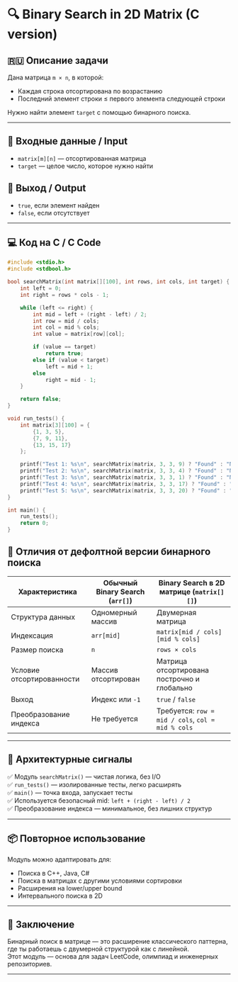 # 🔍 Binary Search in 2D Matrix (C version)

## 🇷🇺 Описание задачи  
Дана матрица `m × n`, в которой:
- Каждая строка отсортирована по возрастанию  
- Последний элемент строки ≤ первого элемента следующей строки

Нужно найти элемент `target` с помощью бинарного поиска.

---

## 📐 Входные данные / Input  
- `matrix[m][n]` — отсортированная матрица  
- `target` — целое число, которое нужно найти

## 🎯 Выход / Output  
- `true`, если элемент найден  
- `false`, если отсутствует

---

## 💻 Код на C / C Code

```c
#include <stdio.h>
#include <stdbool.h>

bool searchMatrix(int matrix[][100], int rows, int cols, int target) {
    int left = 0;
    int right = rows * cols - 1;

    while (left <= right) {
        int mid = left + (right - left) / 2;
        int row = mid / cols;
        int col = mid % cols;
        int value = matrix[row][col];

        if (value == target)
            return true;
        else if (value < target)
            left = mid + 1;
        else
            right = mid - 1;
    }

    return false;
}

void run_tests() {
    int matrix[3][100] = {
        {1, 3, 5},
        {7, 9, 11},
        {13, 15, 17}
    };

    printf("Test 1: %s\n", searchMatrix(matrix, 3, 3, 9) ? "Found" : "Not found");   // ✅ Found
    printf("Test 2: %s\n", searchMatrix(matrix, 3, 3, 4) ? "Found" : "Not found");   // ❌ Not found
    printf("Test 3: %s\n", searchMatrix(matrix, 3, 3, 1) ? "Found" : "Not found");   // ✅ Found
    printf("Test 4: %s\n", searchMatrix(matrix, 3, 3, 17) ? "Found" : "Not found");  // ✅ Found
    printf("Test 5: %s\n", searchMatrix(matrix, 3, 3, 20) ? "Found" : "Not found");  // ❌ Not found
}

int main() {
    run_tests();
    return 0;
}
```



## 🧠 Отличия от дефолтной версии бинарного поиска

| Характеристика              | Обычный Binary Search (`arr[]`) | Binary Search в 2D матрице (`matrix[][]`) |
|----------------------------|----------------------------------|-------------------------------------------|
| Структура данных           | Одномерный массив               | Двумерная матрица                         |
| Индексация                 | `arr[mid]`                      | `matrix[mid / cols][mid % cols]`          |
| Размер поиска              | `n`                             | `rows × cols`                             |
| Условие отсортированности  | Массив отсортирован             | Матрица отсортирована построчно и глобально |
| Выход                      | Индекс или `-1`                 | `true` / `false`                          |
| Преобразование индекса     | Не требуется                    | Требуется: `row = mid / cols`, `col = mid % cols` |

---

## 🧱 Архитектурные сигналы

✅ Модуль `searchMatrix()` — чистая логика, без I/O  
✅ `run_tests()` — изолированные тесты, легко расширять  
✅ `main()` — точка входа, запускает тесты  
✅ Используется безопасный mid: `left + (right - left) / 2`  
✅ Преобразование индекса — минимальное, без лишних структур

---

## 📦 Повторное использование

Модуль можно адаптировать для:

- Поиска в C++, Java, C#
- Поиска в матрицах с другими условиями сортировки
- Расширения на lower/upper bound
- Интервального поиска в 2D

---

## 🧘 Заключение

Бинарный поиск в матрице — это расширение классического паттерна, где ты работаешь с двумерной структурой как с линейной.  
Этот модуль — основа для задач LeetCode, олимпиад и инженерных репозиториев.



---
